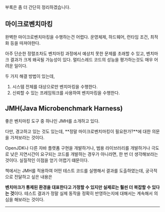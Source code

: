 부록은 좀 더 간단히 정리하겠습니다.

## 마이크로벤치마킹

완벽한 마이크로벤치마킹을 수행하는건 어렵다. 운영체제, 하드웨어, 런타임 조건, 최적화 등을 따져야한다.

아주 단순한 정렬조차도 벤치마킹 과정에서 예상치 못한 문제를 초래할 수 있고, 벤치마크 결과가 크게 왜곡될 가능성이 있다. 멀티스레드 코드의 성능을 평가하는것도 매우 어려운 일이다.

두 가지 해결 방법이 있는데, 

1. 시스템 전체를 대상으로만 벤치마킹을 수행한다.
2. 신뢰할 수 있는 프레임워크를 사용하여 벤치마킹을 수행한다.

## JMH(Java Microbenchmark Harness)

좋은 벤치마킹 도구 중 하나인 JMH를 소개하고 있다.

다만, 경고하고 있는 것도 있는데, **정말 마이크로벤치마킹이 필요한가?**에 대한 의문을 가져보라는 것이다.

OpenJDK나 다른 자바 플랫폼 구현을 개발하거나, 범용 라이브러리를 개발하거나 극도로 낮은 지연시간이 요구되는 코드를 개발하는 경우가 아니라면, 한 번 더 생각해보라는 것이다. 실질적인 이점을 얻기 어렵기 떄문이다.

책에서는 JMH를 적용하여 어떤 테스트 코드를 실행해서 결과를 도출하였는데, 궁극적으로 전달하고 싶은 내용은

**벤치마크가 통제된 환경을 대표한다고 가정할 수 있지만 실제로는 훨씬 더 복잡할 수 있다는 것**이다. 테스트 결과가 정말 실제 동작을 정확히 반영하는지에 대해서는 계속해서 의심을 해보라는 것이다.

-----




